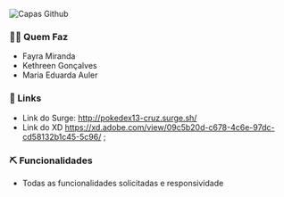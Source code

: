 ![Capas Github](https://user-images.githubusercontent.com/52434685/115599641-3874f700-a2b2-11eb-842f-263b22b00be2.png)


### 👩🏽 Quem Faz 
- Fayra Miranda
- Kethreen Gonçalves
- Maria Eduarda Auler

### 🔗 Links 
- Link do Surge: http://pokedex13-cruz.surge.sh/
- Link do XD  https://xd.adobe.com/view/09c5b20d-c678-4c6e-97dc-cd58132b1c45-5c96/ ;

### ⛏ Funcionalidades 
- Todas as funcionalidades solicitadas e responsividade



